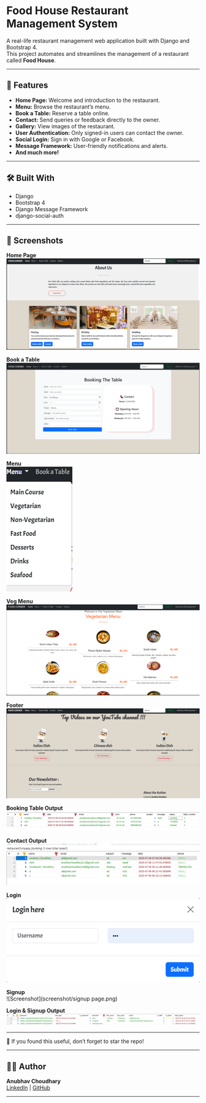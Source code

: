 # Food House Restaurant Management System

A real-life restaurant management web application built with Django and Bootstrap 4.  
This project automates and streamlines the management of a restaurant called **Food House**.

---

## 🚀 Features

- **Home Page:** Welcome and introduction to the restaurant.
- **Menu:** Browse the restaurant’s menu.
- **Book a Table:** Reserve a table online.
- **Contact:** Send queries or feedback directly to the owner.
- **Gallery:** View images of the restaurant.
- **User Authentication:** Only signed-in users can contact the owner.
- **Social Login:** Sign in with Google or Facebook.
- **Message Framework:** User-friendly notifications and alerts.
- **And much more!**

---

## 🛠️ Built With

- Django
- Bootstrap 4
- Django Message Framework
- django-social-auth

---

## 📸 Screenshots

**Home Page**  
![Screenshot](screenshot/home%20page.png)

**Book a Table**  
![Screenshot](screenshot/booking%20table.png)

**Menu**  
![Screenshot](screenshot/Menu.png)

**Veg Menu**  
![Screenshot](screenshot/veg%20memu.png)

**Footer**  
![Screenshot](screenshot/Front%20bottom.png)

**Booking Table Output**  
![Screenshot](screenshot/booking%20table%20output.png)

**Contact Output**  
![Screenshot](screenshot/contact%20output.png)

**Login**  
![Screenshot](screenshot/login%20page.png)

**Signup**  
![Screenshot](screenshot/signup page.png)

**Login & Signup Output**  
![Screenshot](screenshot/login&signin%20output.png)

---

🌟 If you found this useful, don’t forget to star the repo!

---

## 👨‍💻 Author

**Anubhav Choudhary**  
[LinkedIn](https://www.linkedin.com/in/anubhav-choudhary-35b8ab254/) | [GitHub](https://github.com/ANUBHAV0112)

---